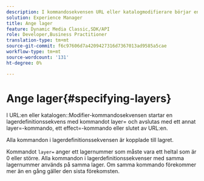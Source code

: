 ```yaml
---
description: I kommandosekvensen URL eller katalogmodifierare börjar en lagerdefinitionssekvens med kommandot layer= och slutar med ett annat layer=-kommando, ett effect=-kommando eller slutet av URL:en.
solution: Experience Manager
title: Ange lager
feature: Dynamic Media Classic,SDK/API
role: Developer,Business Practitioner
translation-type: tm+mt
source-git-commit: f6c97606d7a4209427316d7367013ad9585a5cae
workflow-type: tm+mt
source-wordcount: '131'
ht-degree: 0%

---
```



# Ange lager{#specifying-layers}

I URL:en eller katalogen::Modifier-kommandosekvensen startar en lagerdefinitionssekvens med kommandot layer= och avslutas med ett annat layer=-kommando, ett effect=-kommando eller slutet av URL:en.

Alla kommandon i lagerdefinitionssekvensen är kopplade till lagret.

Kommandot `layer=` anger ett lagernummer som måste vara ett heltal som är 0 eller större. Alla kommandon i lagerdefinitionssekvenser med samma lagernummer används på samma lager. Om samma kommando förekommer mer än en gång gäller den sista förekomsten.
